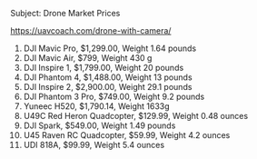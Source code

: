 Subject: Drone Market Prices

https://uavcoach.com/drone-with-camera/

1. DJI Mavic Pro, $1,299.00, Weight 1.64 pounds
2. DJI Mavic Air, $799, Weight 430 g
3. DJI Inspire 1, $1,799.00, Weight 20 pounds
4. DJI Phantom 4, $1,488.00, Weight 13 pounds
5. DJI Inspire 2, $2,900.00, Weight 29.1 pounds
6. DJI Phantom 3 Pro, $749.00, Weight 9.2 pounds
7. Yuneec H520, $1,790.14, Weight 1633g
8. U49C Red Heron Quadcopter, $129.99, Weight 0.48 ounces
9. DJI Spark, $549.00, Weight 1.49 pounds
10. U45 Raven RC Quadcopter, $59.99, Weight 4.2 ounces
11. UDI 818A, $99.99, Weight 5.4 ounces 
